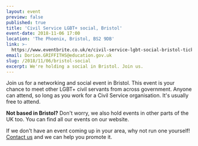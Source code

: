 ```yaml
---
layout: event
preview: false
published: true
title: 'Civil Service LGBT+ social, Bristol'
event-date: 2018-11-06 17:00
location: 'The Phoenix, Bristol, BS2 9DB'
link: >-
  https://www.eventbrite.co.uk/e/civil-service-lgbt-social-bristol-tickets-51541398711
email: Dorion.GRIFFITHS@education.gov.uk
slug: /2018/11/06/bristol-social
excerpt: We're holding a social in Bristol. Join us.
---
```

Join us for a networking and social event in Bristol. This event is your chance to meet other LGBT+ civil servants from across government. Anyone can attend, so long as you work for a Civil Service organisation. It's usually free to attend.

**Not based in Bristol?** Don't worry, we also hold events in other parts of the UK too. You can find all our events on our website.

If we don't have an event coming up in your area, why not run one yourself! [Contact us](/about/contact-us/) and we can help you promote it.
